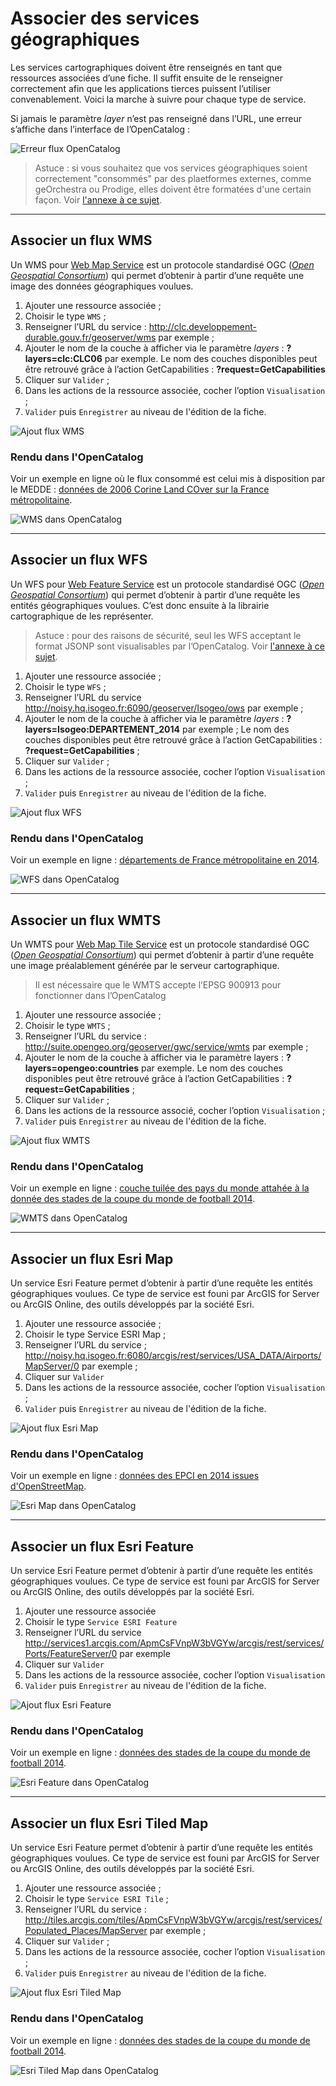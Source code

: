 # Associer des services géographiques

Les services cartographiques doivent être renseignés en tant que ressources associées d’une fiche. Il suffit ensuite de le renseigner correctement afin que les applications tierces puissent l’utiliser convenablement. Voici la marche à suivre pour chaque type de service.

Si jamais le paramètre *layer* n’est pas renseigné dans l’URL, une erreur s’affiche dans l’interface de l’OpenCatalog :

![Erreur flux OpenCatalog](/fr/images/OC_view_ErrorLayerIsMissing.png "Erreur de lecture de flux dans l'OpenCatalog")

> Astuce : si vous souhaitez que vos services géographiques soient correctement "consommés" par des plaetformes externes, comme geOrchestra ou Prodige, elles doivent être formatées d'une certain façon. Voir [l'annexe à ce sujet](/fr/appendices/webgeoservices_in_csw.html).

____
## Associer un flux WMS

Un WMS pour [Web Map Service](http://fr.wikipedia.org/wiki/Web_Map_Service) est un protocole standardisé OGC ([*Open Geospatial Consortium*](http://fr.wikipedia.org/wiki/Open_Geospatial_Consortium)) qui permet d’obtenir à partir d’une requête une image des données géographiques voulues.

1. Ajouter une ressource associée ;
2. Choisir le type `WMS` ;
3. Renseigner l’URL du service : http://clc.developpement-durable.gouv.fr/geoserver/wms par exemple ;
4. Ajouter le nom de la couche à afficher via le paramètre *layers* : **?layers=clc:CLC06** par exemple.
Le nom des couches disponibles peut être retrouvé grâce à l’action GetCapabilities : **?request=GetCapabilities**
5. Cliquer sur `Valider` ;
6. Dans les actions de la ressource associée, cocher l’option `Visualisation` ;
7. `Valider` puis `Enregistrer` au niveau de l'édition de la fiche.

![Ajout flux WMS](/fr/images/inv_edit_one_resource_WMS.png "Ajouter un flux WMS en ressource associée")

### Rendu dans l'OpenCatalog

Voir un exemple en ligne où le flux consommé est celui mis à disposition par le MEDDE : [données de 2006 Corine Land COver sur la France métropolitaine](http://open.isogeo.com/s/344d51c3edfb435daf9d98d948fa207e/Sbd1w7PgqE8n7LDq3azRqNhiMHZf0/m/4643b80d5ef248588709c7367036191a).

![WMS dans OpenCatalog](/fr/images/OC_view_WMS.png "Visualisation d'un flux WMS dans l'OpenCatalog")

____
## Associer un flux WFS

Un WFS pour [Web Feature Service](http://fr.wikipedia.org/wiki/Web_Feature_Service) est un protocole standardisé OGC ([*Open Geospatial Consortium*](http://fr.wikipedia.org/wiki/Open_Geospatial_Consortium)) qui permet d’obtenir à partir d’une requête les entités géographiques voulues. C’est donc ensuite à la librairie cartographique de les représenter.

> Astuce : pour des raisons de sécurité, seul les WFS acceptant le format JSONP sont visualisables par l’OpenCatalog. Voir [l'annexe à ce sujet](/fr/appendices/wfs_jsonp.html).

1. Ajouter une ressource associée ;
2. Choisir le type `WFS` ;
3. Renseigner l’URL du service http://noisy.hq.isogeo.fr:6090/geoserver/Isogeo/ows par exemple ;
4. Ajouter le nom de la couche à afficher via le paramètre *layers* : **?layers=Isogeo:DEPARTEMENT_2014** par exemple ;
Le nom des couches disponibles peut être retrouvé grâce à l’action GetCapabilities : **?request=GetCapabilities** ;
5. Cliquer sur `Valider` ;
6. Dans les actions de la ressource associée, cocher l’option `Visualisation` ;
7. `Valider` puis `Enregistrer` au niveau de l'édition de la fiche.

![Ajout flux WFS](/fr/images/inv_edit_one_resource_WFS.png "Ajouter un flux WFS en ressource associée")

### Rendu dans l'OpenCatalog

Voir un exemple en ligne : [départements de France métropolitaine en 2014](http://open.isogeo.com/s/344d51c3edfb435daf9d98d948fa207e/Sbd1w7PgqE8n7LDq3azRqNhiMHZf0/m/754209f115c040a48d43ffc262b16500).

![WFS dans OpenCatalog](/fr/images/OC_view_WFS.png "Consultation d'un flux WFS dans l'OpenCatalog")

____
## Associer un flux WMTS

Un WMTS pour [Web Map Tile Service](http://fr.wikipedia.org/wiki/Web_Map_Tile_Service) est un protocole standardisé OGC ([*Open Geospatial Consortium*](http://fr.wikipedia.org/wiki/Open_Geospatial_Consortium)) qui permet d’obtenir à partir d’une requête une image préalablement générée par le serveur cartographique.

> Il est nécessaire que le WMTS accepte l’EPSG 900913 pour fonctionner dans l’OpenCatalog

1. Ajouter une ressource associée ;
2. Choisir le type `WMTS` ;
3. Renseigner l’URL du service : http://suite.opengeo.org/geoserver/gwc/service/wmts par exemple ;
4. Ajouter le nom de la couche à afficher via le paramètre layers : **?layers=opengeo:countries** par exemple.
Le nom des couches disponibles peut être retrouvé grâce à l’action GetCapabilities : **?request=GetCapabilities** ;
5. Cliquer sur `Valider` ;
6. Dans les actions de la ressource associé, cocher l’option `Visualisation` ;
7. `Valider` puis `Enregistrer` au niveau de l'édition de la fiche.

![Ajout flux WMTS](/fr/images/inv_edit_one_resource_WMTS.png "Ajouter un flux WMTS en ressource associée")

### Rendu dans l'OpenCatalog

Voir un exemple en ligne : [couche tuilée des pays du monde attahée à la donnée des stades de la coupe du monde de football 2014](http://open.isogeo.com/s/c502e8f7c9da4c3aacdf3d905672d54c/Q4SvPfiIIslbdwkbWRFJLk7XWo4G0/m/56ed291af72f46dc9835fc9ae29fe938).

![WMTS dans OpenCatalog](/fr/images/OC_view_WMTS.png "Visualisation d'un flux WMTS dans l'OpenCatalog")


___
## Associer un flux Esri Map

Un service Esri Feature permet d’obtenir à partir d’une requête les entités géographiques voulues. Ce type de service est founi par ArcGIS for Server ou ArcGIS Online, des outils développés par la société Esri.

1. Ajouter une ressource associée ;
2. Choisir le type Service ESRI Map ;
3. Renseigner l’URL du service ; http://noisy.hq.isogeo.fr:6080/arcgis/rest/services/USA_DATA/Airports/MapServer/0 par exemple ;
4. Cliquer sur `Valider`
5. Dans les actions de la ressource associée, cocher l’option `Visualisation` ;
6. `Valider` puis `Enregistrer` au niveau de l'édition de la fiche.

![Ajout flux Esri Map](/fr/images/inv_edit_one_resource_EsriMap.png "Ajouter un flux Esri Map en ressource associée")

### Rendu dans l'OpenCatalog

Voir un exemple en ligne : [données des EPCI  en 2014 issues d'OpenStreetMap](http://open.isogeo.com/s/344d51c3edfb435daf9d98d948fa207e/Sbd1w7PgqE8n7LDq3azRqNhiMHZf0/m/78e4a2ce9a7d4b09a80eecd131130166).

![Esri Map dans OpenCatalog](/fr/images/OC_view_EsriMap.png "Consultation d'un flux Esri Map dans l'OpenCatalog")

___
## Associer un flux Esri Feature

Un service Esri Feature permet d’obtenir à partir d’une requête les entités géographiques voulues. Ce type de service est founi par ArcGIS for Server ou ArcGIS Online, des outils développés par la société Esri.

1. Ajouter une ressource associée
2. Choisir le type `Service ESRI Feature`
3. Renseigner l’URL du service http://services1.arcgis.com/ApmCsFVnpW3bVGYw/arcgis/rest/services/Ports/FeatureServer/0 par exemple
4. Cliquer sur `Valider`
5. Dans les actions de la ressource associée, cocher l’option `Visualisation`
6. `Valider` puis `Enregistrer` au niveau de l'édition de la fiche.

![Ajout flux Esri Feature](/fr/images/inv_edit_one_resource_EsriFeature.png "Ajouter un flux Esri Feature en ressource associée")

### Rendu dans l'OpenCatalog

Voir un exemple en ligne : [données des stades de la coupe du monde de football 2014](http://open.isogeo.com/s/c502e8f7c9da4c3aacdf3d905672d54c/Q4SvPfiIIslbdwkbWRFJLk7XWo4G0/m/56ed291af72f46dc9835fc9ae29fe938).

![Esri Feature dans OpenCatalog](/fr/images/OC_view_EsriFeatures.png "Consultation d'un flux Esri Feature dans l'OpenCatalog")

___
## Associer un flux Esri Tiled Map

Un service Esri Feature permet d’obtenir à partir d’une requête les entités géographiques voulues. Ce type de service est founi par ArcGIS for Server ou ArcGIS Online, des outils développés par la société Esri.

1. Ajouter une ressource associée ;
2. Choisir le type `Service ESRI Tile` ;
3. Renseigner l’URL du service : http://tiles.arcgis.com/tiles/ApmCsFVnpW3bVGYw/arcgis/rest/services/Populated_Places/MapServer par exemple ;
4. Cliquer sur `Valider` ;
5. Dans les actions de la ressource associée, cocher l’option `Visualisation` ;
6. `Valider` puis `Enregistrer` au niveau de l'édition de la fiche.

![Ajout flux Esri Tiled Map](/fr/images/inv_edit_one_resource_EsriTiledMap.png "Ajouter un flux Esri Tiled Map en ressource associée")

### Rendu dans l'OpenCatalog

Voir un exemple en ligne : [données des stades de la coupe du monde de football 2014](http://open.isogeo.com/s/c502e8f7c9da4c3aacdf3d905672d54c/Q4SvPfiIIslbdwkbWRFJLk7XWo4G0/m/56ed291af72f46dc9835fc9ae29fe938).

![Esri Tiled Map dans OpenCatalog](/fr/images/OC_view_EsriTiledMap.png "Consultation d'un flux Esri Tiled Map dans l'OpenCatalog")
